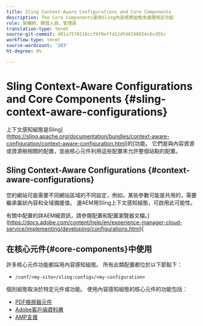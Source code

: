 ```yaml
---
title: Sling Context-Aware Configurations and Core Components
description: The Core Components運用Sling內容感應組態來處理特定功能
role: 架構師、開發人員、管理員
translation-type: tm+mt
source-git-commit: d01a7576518ccf9f0effd12dfd8198854c6cd55c
workflow-type: tm+mt
source-wordcount: '203'
ht-degree: 0%

---
```



# Sling Context-Aware Configurations and Core Components {#sling-context-aware-configurations}

上下文感知組態是Sling](https://sling.apache.org/documentation/bundles/context-aware-configuration/context-aware-configuration.html)的[功能。 它們是與內容資源或資源樹相關的配置，並由核心元件利用這些配置來允許整個站點的配置。

## Sling Context-Aware Configurations {#context-aware-configurations}

您的網站可能需要不同網站區域的不同設定，例如，某些參數可能是共用的，需要繼承巢狀內容和全域備援值。 運AEM用Sling上下文感知組態，可啟用此可能性。

有關中配置的詳AEM細資訊，請參閱配置和配置瀏覽器文檔。](https://docs.adobe.com/content/help/en/experience-manager-cloud-service/implementing/developing/configurations.html)[

## 在核心元件{#core-components}中使用

許多核心元件功能都採用內容感知組態。 所有此類配置都位於以下節點下：

* `/conf/<my-site>/sling:configs/<my-configuration>`

個別組態取決於特定元件或功能。 使用內容感知組態的核心元件的功能包括：

* [PDF檢視器元件](https://github.com/adobe/aem-core-wcm-components/tree/master/content/src/content/jcr_root/apps/core/wcm/components/pdfviewer/v1/pdfviewer#context-aware-config)
* [Adobe客戶端資料層](/help/developing/data-layer/overview.md#installation-activation)
* [AMP支援](https://github.com/adobe/aem-core-wcm-components/tree/master/extensions/amp)
